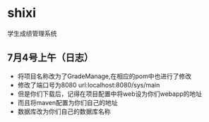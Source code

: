 # shixi
学生成绩管理系统
## 7月4号上午（日志）
- 将项目名称改为了GradeManage,在相应的pom中也进行了修改
- 修改了端口号为8080 url:localhost:8080/sys/main
- 但是你们下载后，记得在项目配置中将web设为你们webapp的地址
- 而且将maven配置为你们自己的地址
- 数据库改为你们自己的数据库名称
